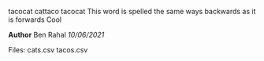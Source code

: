 tacocat
cattaco
tacocat
This word is spelled the same ways backwards as it is forwards
Cool

**Author** Ben Rahal
*10/06/2021*

Files:
  cats.csv
  tacos.csv
  
  
 
